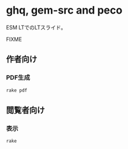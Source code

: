 # ghq, gem-src and peco

ESM LTでのLTスライド。

FIXME

## 作者向け

### PDF生成

```sh
rake pdf
```

## 閲覧者向け

### 表示

```sh
rake
```
